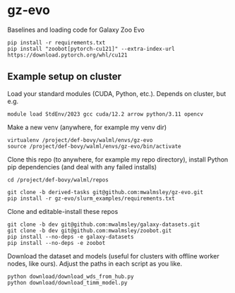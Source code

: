# gz-evo
Baselines and loading code for Galaxy Zoo Evo

    pip install -r requirements.txt
    pip install "zoobot[pytorch-cu121]" --extra-index-url https://download.pytorch.org/whl/cu121


## Example setup on cluster

Load your standard modules (CUDA, Python, etc.). Depends on cluster, but e.g.

    module load StdEnv/2023 gcc cuda/12.2 arrow python/3.11 opencv

Make a new venv (anywhere, for example my venv dir)

    virtualenv /project/def-bovy/walml/envs/gz-evo
    source /project/def-bovy/walml/envs/gz-evo/bin/activate

Clone this repo (to anywhere, for example my repo directory), install Python pip dependencies (and deal with any failed installs)

    cd /project/def-bovy/walml/repos

    git clone -b derived-tasks git@github.com:mwalmsley/gz-evo.git
    pip install -r gz-evo/slurm_examples/requirements.txt

Clone  and editable-install these repos


    git clone -b dev git@github.com:mwalmsley/galaxy-datasets.git
    git clone -b dev git@github.com:mwalmsley/zoobot.git
    pip install --no-deps -e galaxy-datasets
    pip install --no-deps -e zoobot

Download the dataset and models (useful for clusters with offline worker nodes, like ours). Adjust the paths in each script as you like.

    python download/download_wds_from_hub.py
    python download/download_timm_model.py